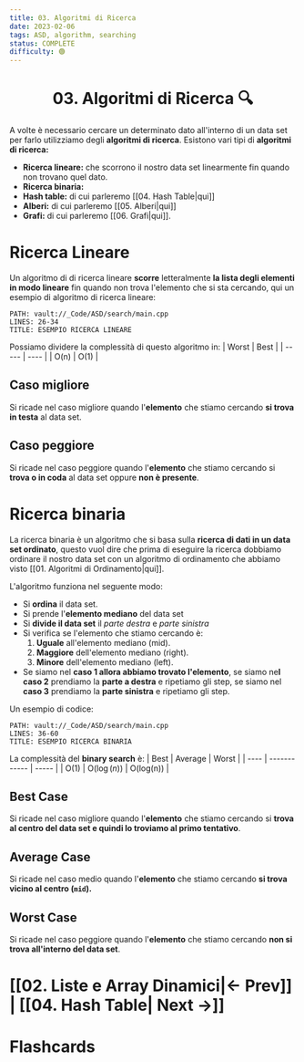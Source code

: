 ```yaml
---
title: 03. Algoritmi di Ricerca
date: 2023-02-06
tags: ASD, algorithm, searching
status: COMPLETE
difficulty: 🟢
---
```


<h1  style="text-align: center;">  03. Algoritmi di Ricerca 🔍 </h1> 

A volte è necessario cercare un determinato dato all'interno di un data set per farlo utilizziamo degli **algoritmi di ricerca**.
Esistono vari tipi di **algoritmi di ricerca:**
- **Ricerca lineare:** che scorrono il nostro data set linearmente fin quando non trovano quel dato.
- **Ricerca binaria:**
- **Hash table:** di cui parleremo [[04. Hash Table|qui]]
- **Alberi:** di cui parleremo [[05. Alberi|qui]]
- **Grafi:** di cui parleremo [[06. Grafi|qui]].

# Ricerca Lineare

Un algoritmo di di ricerca lineare **scorre** letteralmente **la lista degli elementi in modo lineare** fin quando non trova l'elemento che si sta cercando, qui un esempio di algoritmo di ricerca lineare:
```embed-cpp
PATH: vault://_Code/ASD/search/main.cpp
LINES: 26-34
TITLE: ESEMPIO RICERCA LINEARE
```

Possiamo dividere la complessità di questo algoritmo in:
| Worst | Best |
| ----- | ---- |
| O(n)  | O(1)     |

## Caso migliore

Si ricade nel caso migliore quando l'**elemento** che stiamo cercando **si trova in testa** al data set.

## Caso peggiore

Si ricade nel caso peggiore quando l'**elemento** che stiamo cercando si **trova o in coda** al data set oppure **non è presente**.


# Ricerca binaria

La ricerca binaria è un algoritmo che si basa sulla **ricerca di dati in un data set ordinato**, questo vuol dire che prima di eseguire la ricerca dobbiamo ordinare il nostro data set con un algoritmo di ordinamento che abbiamo visto [[01. Algoritmi di Ordinamento|qui]].

L'algoritmo funziona nel seguente modo:
- Si **ordina** il data set.
- Si prende l'**elemento mediano** del data set
- Si **divide il data set** il *parte destra* e *parte sinistra*
- Si verifica se l'elemento che stiamo cercando è:
	1. **Uguale** all'elemento mediano (mid).
	2. **Maggiore** dell'elemento mediano (right).
	3. **Minore** dell'elemento mediano (left).
 - Se siamo nel  **caso $1$  allora abbiamo trovato l'elemento**, se siamo ne**l caso $2$** prendiamo la **parte a destra** e ripetiamo gli step, se siamo nel **caso $3$** prendiamo la **parte sinistra** e ripetiamo gli step.

Un esempio di codice:
```embed-cpp
PATH: vault://_Code/ASD/search/main.cpp
LINES: 36-60
TITLE: ESEMPIO RICERCA BINARIA
```

La complessità del **binary search** è:
| Best | Average      | Worst |
| ---- | ------------ | ----- |
| O(1) | O($\log(n)$) | O(log(n))      |


## Best Case

Si ricade nel caso migliore quando l'**elemento** che stiamo cercando si **trova al centro del data set e quindi lo troviamo al primo tentativo**.

## Average Case

Si ricade nel caso medio quando l'**elemento** che stiamo cercando **si trova vicino al centro (`mid`).**

## Worst Case

Si ricade nel caso peggiore quando l'**elemento** che stiamo cercando **non si trova all'interno del data set**.

# [[02. Liste e Array Dinamici|← Prev]] | [[04. Hash Table| Next →]]


# Flashcards

